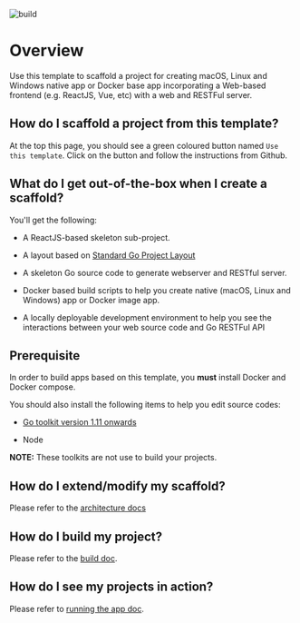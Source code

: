 ![build](https://github.com/paulwizviz/go-web/workflows/build/badge.svg)

# Overview

Use this template to scaffold a project for creating macOS, Linux and Windows native app or Docker base app incorporating a Web-based frontend (e.g. ReactJS, Vue, etc) with a web and RESTFul server.

## How do I scaffold a project from this template?

At the top this page, you should see a green coloured button named `Use this template`. Click on the button and follow the instructions from Github.

## What do I get out-of-the-box when I create a scaffold?

You'll get the following:

* A ReactJS-based skeleton sub-project.

* A layout based on [Standard Go Project Layout](https://github.com/golang-standards/project-layout)

* A skeleton Go source code to generate webserver and RESTful server.

* Docker based build scripts to help you create native (macOS, Linux and Windows) app or Docker image app.

* A locally deployable development environment to help you see the interactions between your web source code and Go RESTFul API

## Prerequisite

In order to build apps based on this template, you **must** install Docker and Docker compose.

You should also install the following items to help you edit source codes:

* [Go toolkit version 1.11 onwards](https://blog.golang.org/)

* Node

**NOTE:** These toolkits are not use to build your projects.

## How do I extend/modify my scaffold?

Please refer to the [architecture docs](./docs/Arch.md)

## How do I build my project?

Please refer to the [build doc](./docs/Build.md).

## How do I see my projects in action?

Please refer to [running the app doc](./docs/Run.md).

 
